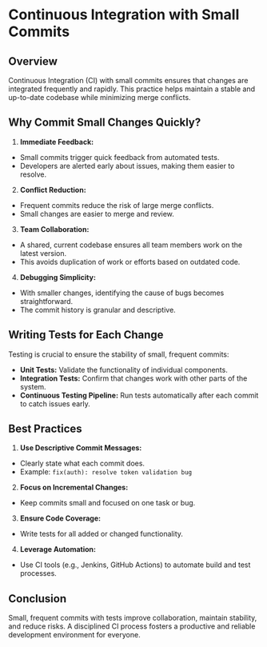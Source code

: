 # Continuous Integration with Small Commits

## Overview

Continuous Integration (CI) with small commits ensures that changes are
integrated frequently and rapidly. This practice helps maintain a stable and
up-to-date codebase while minimizing merge conflicts.

## Why Commit Small Changes Quickly?

1. **Immediate Feedback:**

- Small commits trigger quick feedback from automated tests.
- Developers are alerted early about issues, making them easier to resolve.

2. **Conflict Reduction:**

- Frequent commits reduce the risk of large merge conflicts.
- Small changes are easier to merge and review.

3. **Team Collaboration:**

- A shared, current codebase ensures all team members work on the latest
  version.
- This avoids duplication of work or efforts based on outdated code.

4. **Debugging Simplicity:**

- With smaller changes, identifying the cause of bugs becomes straightforward.
- The commit history is granular and descriptive.

## Writing Tests for Each Change

Testing is crucial to ensure the stability of small, frequent commits:

- **Unit Tests:** Validate the functionality of individual components.
- **Integration Tests:** Confirm that changes work with other parts of the
  system.
- **Continuous Testing Pipeline:** Run tests automatically after each commit to
  catch issues early.

## Best Practices

1. **Use Descriptive Commit Messages:**

- Clearly state what each commit does.
- Example: `fix(auth): resolve token validation bug`

2. **Focus on Incremental Changes:**

- Keep commits small and focused on one task or bug.

3. **Ensure Code Coverage:**

- Write tests for all added or changed functionality.

4. **Leverage Automation:**

- Use CI tools (e.g., Jenkins, GitHub Actions) to automate build and test
  processes.

## Conclusion

Small, frequent commits with tests improve collaboration, maintain stability,
and reduce risks. A disciplined CI process fosters a productive and reliable
development environment for everyone.
